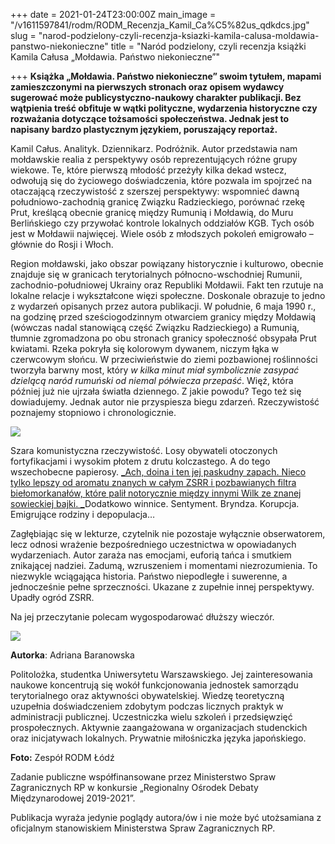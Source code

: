 +++
date = 2021-01-24T23:00:00Z
main_image = "/v1611597841/rodm/RODM_Recenzja_Kamil_Ca%C5%82us_qdkdcs.jpg"
slug = "narod-podzielony-czyli-recenzja-ksiazki-kamila-calusa-moldawia-panstwo-niekonieczne"
title = "Naród podzielony, czyli recenzja książki Kamila Całusa „Mołdawia. Państwo niekonieczne”"

+++
**Książka „Mołdawia. Państwo niekonieczne” swoim tytułem, mapami zamieszczonymi na pierwszych stronach oraz opisem wydawcy sugerować może publicystyczno-naukowy charakter publikacji. Bez wątpienia treść obfituje w wątki polityczne, wydarzenia historyczne czy rozważania dotyczące tożsamości społeczeństwa. Jednak jest to napisany bardzo plastycznym językiem, poruszający reportaż.**

Kamil Całus. Analityk. Dziennikarz. Podróżnik. Autor przedstawia nam mołdawskie realia z perspektywy osób reprezentujących różne grupy wiekowe. Te, które pierwszą młodość przeżyły kilka dekad wstecz, odwołują się do życiowego doświadczenia, które pozwala im spojrzeć na otaczającą rzeczywistość z szerszej perspektywy: wspomnieć dawną południowo-zachodnią granicę Związku Radzieckiego, porównać rzekę Prut, kreślącą obecnie granicę między Rumunią i Mołdawią, do Muru Berlińskiego czy przywołać kontrole lokalnych oddziałów KGB. Tych osób jest w Mołdawii najwięcej. Wiele osób z młodszych pokoleń emigrowało – głównie do Rosji i Włoch.

Region mołdawski, jako obszar powiązany historycznie i kulturowo, obecnie znajduje się w granicach terytorialnych północno-wschodniej Rumunii, zachodnio-południowej Ukrainy oraz Republiki Mołdawii. Fakt ten rzutuje na lokalne relacje i wykształcone więzi społeczne. Doskonale obrazuje to jedno z wydarzeń opisanych przez autora publikacji. W południe, 6 maja 1990 r., na godzinę przed sześciogodzinnym otwarciem granicy między Mołdawią (wówczas nadal stanowiącą część Związku Radzieckiego) a Rumunią, tłumnie zgromadzona po obu stronach granicy społeczność obsypała Prut kwiatami. Rzeka pokryła się kolorowym dywanem, niczym łąka w czerwcowym słońcu. W przeciwieństwie do ziemi pozbawionej roślinności tworzyła barwny most, który _w kilka minut miał symbolicznie zasypać dzielącą naród rumuński od niemal półwiecza przepaść_. Więź, która później już nie ujrzała światła dziennego. Z jakie powodu? Tego też się dowiadujemy. Jednak autor nie przyspiesza biegu zdarzeń. Rzeczywistość poznajemy stopniowo i chronologicznie.

![](https://res.cloudinary.com/inspro/image/upload/v1611598122/rodm/moldawia_RODM_okladka_e65v3x.jpg)

Szara komunistyczna rzeczywistość. Losy obywateli otoczonych fortyfikacjami i wysokim płotem z drutu kolczastego. A do tego wszechobecne papierosy. [_Ach, doina i ten jej paskudny zapach. Nieco tylko lepszy od aromatu znanych w całym ZSRR i pozbawianych filtra biełomorkanałów, które palił notorycznie między innymi Wilk ze znanej sowieckiej bajki. _](https://www.rodm-lodz.pl/aktualnosci/k-calus-moldawia-panstwo-niekonieczne/ "https://www.rodm-lodz.pl/aktualnosci/k-calus-moldawia-panstwo-niekonieczne/")Dodatkowo winnice. Sentyment. Bryndza. Korupcja. Emigrujące rodziny i depopulacja…

Zagłębiając się w lekturze, czytelnik nie pozostaje wyłącznie obserwatorem, lecz odnosi wrażenie bezpośredniego uczestnictwa w opowiadanych wydarzeniach. Autor zaraża nas emocjami, euforią tańca i smutkiem znikającej nadziei. Zadumą, wzruszeniem i momentami niezrozumienia. To niezwykle wciągająca historia. Państwo niepodległe i suwerenne, a jednocześnie pełne sprzeczności. Ukazane z zupełnie innej perspektywy. Upadły ogród ZSRR.

Na jej przeczytanie polecam wygospodarować dłuższy wieczór.

![](https://res.cloudinary.com/inspro/image/upload/v1607458432/rodm/Adriana_Baranowska_RODM_d8yy2t.jpg)

**Autorka**: Adriana Baranowska

Politolożka, studentka Uniwersytetu Warszawskiego. Jej zainteresowania naukowe koncentrują się wokół funkcjonowania jednostek samorządu terytorialnego oraz aktywności obywatelskiej. Wiedzę teoretyczną uzupełnia doświadczeniem zdobytym podczas licznych praktyk w administracji publicznej. Uczestniczka wielu szkoleń i przedsięwzięć prospołecznych. Aktywnie zaangażowana w organizacjach studenckich oraz inicjatywach lokalnych. Prywatnie miłośniczka języka japońskiego.

**Foto:** Zespół RODM Łódź

Zadanie publiczne współfinansowane przez Ministerstwo Spraw Zagranicznych RP w konkursie „Regionalny Ośrodek Debaty Międzynarodowej 2019-2021”.

Publikacja wyraża jedynie poglądy autora/ów i nie może być utożsamiana z oficjalnym stanowiskiem Ministerstwa Spraw Zagranicznych RP.